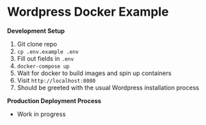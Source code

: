 # Wordpress Docker Example

**Development Setup**

1) Git clone repo
2) `cp .env.example .env`
3) Fill out fields in `.env`
4) `docker-compose up`
5) Wait for docker to build images and spin up containers
6) Visit `http://localhost:8080`
7) Should be greeted with the usual Wordpress installation process

**Production Deployment Process**

- Work in progress